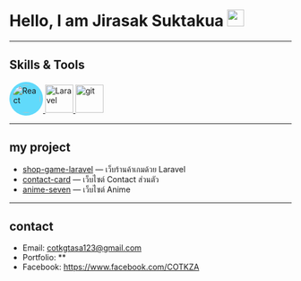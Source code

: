 # Hello, I am Jirasak Suktakua <img src="https://media.giphy.com/media/hvRJCLFzcasrR4ia7z/giphy.gif" width="30">

---

##  Skills & Tools
<p align="left">
  <a href="https://reactjs.org" target="_blank">
  <img src="https://img.icons8.com/?size=100&id=asWSSTBrDlTW&format=png&color=000000" 
       alt="React" 
       width="50" height="50"
       style="background:#61DAFB; border-radius:50%; padding:5px;"/>
</a>
  <a href="https://laravel.com/">
    <img src="https://upload.wikimedia.org/wikipedia/commons/thumb/9/9a/Laravel.svg/190px-Laravel.svg.png" 
         alt="Laravel" 
         width="50" height="50"/>
  </a>
  <a href="https://git-scm.com/">
    <img src="https://encrypted-tbn0.gstatic.com/images?q=tbn:ANd9GcTFT1MO4Ln0Ynz4VKkD2EDyylsYzoVg1d8FiQ&s" 
         alt="git" 
         width="50" height="50"/>
  </a>
</p>

---

##  my project
- [shop-game-laravel](https://github.com/COTKZA/shop-game-laravel) — เว็บร้านค้าเกมด้วย Laravel
- [contact-card](https://github.com/COTKZA/anime-seven.git) — เว็บไซต์ Contact ส่วนตัว
- [anime-seven](https://github.com/COTKZA/web-portfolio) — เว็บไซต์ Anime 

---

## contact
- Email: cotkgtasa123@gmail.com
- Portfolio: **   
- Facebook: https://www.facebook.com/COTKZA
